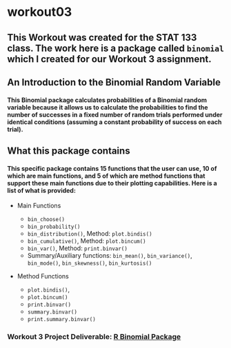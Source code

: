 # workout03

## This Workout was created for the STAT 133 class. The work here is a package called `binomial` which I created for our Workout 3 assignment.

## An Introduction to the Binomial Random Variable
 
#### This Binomial package calculates probabilities of a Binomial random variable because it allows us to calculate the probabilities to find the number of successes in a fixed number of random trials performed under identical conditions (assuming a constant probability of success on each trial).


## What this package contains

#### This specific package contains 15 functions that the user can use, 10 of which are main functions, and 5 of which are method functions that support these main functions due to their plotting capabilities. Here is a list of what is provided:


* Main Functions
    * `bin_choose()`
    * `bin_probability()`
    * `bin_distribution()`, Method: `plot.bindis()`
    * `bin_cumulative()`, Method: `plot.bincum()`
    * `bin_var()`, Method: `print.binvar()`
    * Summary/Auxiliary functions: `bin_mean()`, `bin_variance()`, `bin_mode()`, `bin_skewness()`, `bin_kurtosis()`
    
* Method Functions
    * `plot.bindis()`, 
    * `plot.bincum()`
    * `print.binvar()`
    * `summary.binvar()`
    * `print.summary.binvar()`


### Workout 3 Project Deliverable: [R Binomial Package](https://github.com/shefalisastry/workout03/tree/master/binomial)

